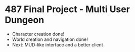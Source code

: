 # 487 Final Project - Multi User Dungeon
- Character creation done!
- World creation and navigation done!
- Next: MUD-like interface and a better client
